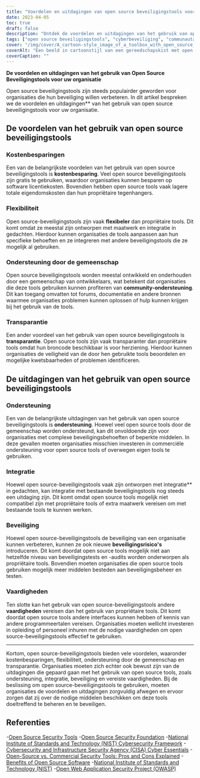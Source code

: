 ```yaml
---
title: "Voordelen en uitdagingen van open source beveiligingstools voor organisaties"
date: 2023-04-05
toc: true
draft: false
description: "Ontdek de voordelen en uitdagingen van het gebruik van open source beveiligingstools om de beveiliging van uw organisatie te verbeteren."
tags: ["open source beveiligingstools", "cyberbeveiliging", "communautaire steun", "transparantie", "kostenbesparingen", "flexibiliteit", "eigen instrumenten", "veiligheidsrisico's", "skillset", "kosten voor software licenties", "totale eigendomskosten", "commerciële ondersteuning", "programmeertalen", "integratie", "veiligheidstests", "auditing", "NIST", "CISA", "OWASP", "Nationaal Instituut voor Normen en Technologie"]
cover: "/img/cover/A_cartoon-style_image_of_a_toolbox_with_open_source_logos.png"
coverAlt: "Een beeld in cartoonstijl van een gereedschapskist met open source-logo's op elk gereedschap, samen met een schild met een slot in het midden om cyberbeveiliging voor te stellen, allemaal op een achtergrond met binaire code."
coverCaption: ""
---
```


**De voordelen en uitdagingen van het gebruik van Open Source Beveiligingstools voor uw organisatie**

Open source beveiligingstools zijn steeds populairder geworden voor organisaties die hun beveiliging willen verbeteren. In dit artikel bespreken we de voordelen en uitdagingen** van het gebruik van open source beveiligingstools voor uw organisatie.

## De voordelen van het gebruik van open source beveiligingstools

### Kostenbesparingen

Een van de belangrijkste voordelen van het gebruik van open source beveiligingstools is **kostenbesparing**. Veel open source beveiligingstools zijn gratis te gebruiken, waardoor organisaties kunnen besparen op software licentiekosten. Bovendien hebben open source tools vaak lagere totale eigendomskosten dan hun propriëtaire tegenhangers.

### Flexibiliteit

Open source-beveiligingstools zijn vaak **flexibeler** dan propriëtaire tools. Dit komt omdat ze meestal zijn ontworpen met maatwerk en integratie in gedachten. Hierdoor kunnen organisaties de tools aanpassen aan hun specifieke behoeften en ze integreren met andere beveiligingstools die ze mogelijk al gebruiken.

### Ondersteuning door de gemeenschap

Open source beveiligingstools worden meestal ontwikkeld en onderhouden door een gemeenschap van ontwikkelaars, wat betekent dat organisaties die deze tools gebruiken kunnen profiteren van **community-ondersteuning**. Dit kan toegang omvatten tot forums, documentatie en andere bronnen waarmee organisaties problemen kunnen oplossen of hulp kunnen krijgen bij het gebruik van de tools.

### Transparantie

Een ander voordeel van het gebruik van open source beveiligingstools is **transparantie**. Open source tools zijn vaak transparanter dan propriëtaire tools omdat hun broncode beschikbaar is voor herziening. Hierdoor kunnen organisaties de veiligheid van de door hen gebruikte tools beoordelen en mogelijke kwetsbaarheden of problemen identificeren.

## De uitdagingen van het gebruik van open source beveiligingstools

### Ondersteuning

Een van de belangrijkste uitdagingen van het gebruik van open source beveiligingstools is **ondersteuning**. Hoewel veel open source tools door de gemeenschap worden ondersteund, kan dit onvoldoende zijn voor organisaties met complexe beveiligingsbehoeften of beperkte middelen. In deze gevallen moeten organisaties misschien investeren in commerciële ondersteuning voor open source tools of overwegen eigen tools te gebruiken.

### Integratie

Hoewel open source-beveiligingstools vaak zijn ontworpen met integratie** in gedachten, kan integratie met bestaande beveiligingstools nog steeds een uitdaging zijn. Dit komt omdat open source tools mogelijk niet compatibel zijn met propriëtaire tools of extra maatwerk vereisen om met bestaande tools te kunnen werken.

### Beveiliging

Hoewel open source-beveiligingstools de beveiliging van een organisatie kunnen verbeteren, kunnen ze ook nieuwe **beveiligingsrisico's** introduceren. Dit komt doordat open source tools mogelijk niet aan hetzelfde niveau van beveiligingstests en -audits worden onderworpen als propriëtaire tools. Bovendien moeten organisaties die open source tools gebruiken mogelijk meer middelen besteden aan beveiligingsbeheer en testen.

### Vaardigheden

Ten slotte kan het gebruik van open source-beveiligingstools andere **vaardigheden** vereisen dan het gebruik van propriëtaire tools. Dit komt doordat open source tools andere interfaces kunnen hebben of kennis van andere programmeertalen vereisen. Organisaties moeten wellicht investeren in opleiding of personeel inhuren met de nodige vaardigheden om open source-beveiligingstools effectief te gebruiken.

______

Kortom, open source-beveiligingstools bieden vele voordelen, waaronder kostenbesparingen, flexibiliteit, ondersteuning door de gemeenschap en transparantie. Organisaties moeten zich echter ook bewust zijn van de uitdagingen die gepaard gaan met het gebruik van open source tools, zoals ondersteuning, integratie, beveiliging en vereiste vaardigheden. Bij de beslissing om open source-beveiligingstools te gebruiken, moeten organisaties de voordelen en uitdagingen zorgvuldig afwegen en ervoor zorgen dat zij over de nodige middelen beschikken om deze tools doeltreffend te beheren en te beveiligen.

## Referenties

-[Open Source Security Tools](https://opensource.com/tags/security)
-[Open Source Security Foundation](https://openSSF.org/)
-[National Institute of Standards and Technology (NIST) Cybersecurity Framework](https://www.nist.gov/cyberframework)
-[Cybersecurity and Infrastructure Security Agency (CISA) Cyber Essentials](https://www.cisa.gov/cyber-essentials)
-[Open-Source vs. Commercial Security Tools: Pros and Cons Explained](https://simeononsecurity.com/articles/the-advantages-and-disadvantages-of-using-open-source-software-vs.-commercial-security-tools/)
-[Benefits of Open Source Software](https://opensource.com/resources/what-open-source)
-[National Institute of Standards and Technology (NIST)](https://www.nist.gov/)
-[Open Web Application Security Project (OWASP)](https://owasp.org/)



